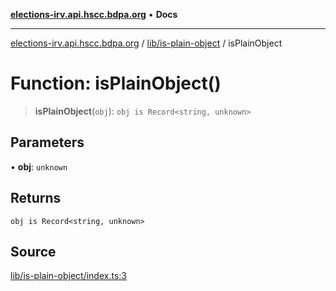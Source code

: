 [**elections-irv.api.hscc.bdpa.org**](../../../README.md) • **Docs**

***

[elections-irv.api.hscc.bdpa.org](../../../README.md) / [lib/is-plain-object](../README.md) / isPlainObject

# Function: isPlainObject()

> **isPlainObject**(`obj`): `obj is Record<string, unknown>`

## Parameters

• **obj**: `unknown`

## Returns

`obj is Record<string, unknown>`

## Source

[lib/is-plain-object/index.ts:3](https://github.com/Xunnamius/elections_irv.api.hscc.bdpa.org/blob/c917ea60595d63d322e4038beb12d08f7d64cdd2/lib/is-plain-object/index.ts#L3)
